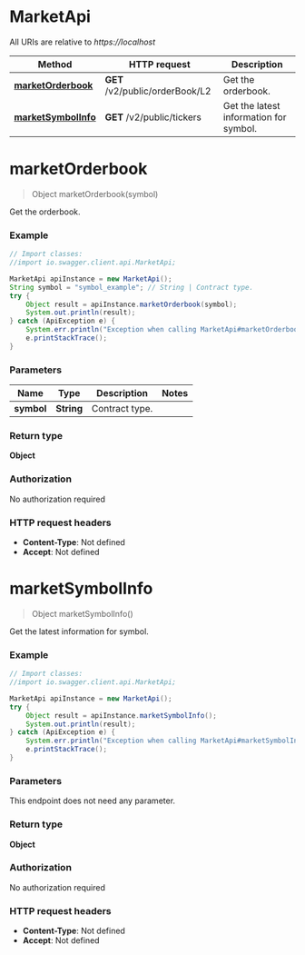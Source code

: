 # MarketApi

All URIs are relative to *https://localhost*

Method | HTTP request | Description
------------- | ------------- | -------------
[**marketOrderbook**](MarketApi.md#marketOrderbook) | **GET** /v2/public/orderBook/L2 | Get the orderbook.
[**marketSymbolInfo**](MarketApi.md#marketSymbolInfo) | **GET** /v2/public/tickers | Get the latest information for symbol.


<a name="marketOrderbook"></a>
# **marketOrderbook**
> Object marketOrderbook(symbol)

Get the orderbook.

### Example
```java
// Import classes:
//import io.swagger.client.api.MarketApi;

MarketApi apiInstance = new MarketApi();
String symbol = "symbol_example"; // String | Contract type.
try {
    Object result = apiInstance.marketOrderbook(symbol);
    System.out.println(result);
} catch (ApiException e) {
    System.err.println("Exception when calling MarketApi#marketOrderbook");
    e.printStackTrace();
}
```

### Parameters

Name | Type | Description  | Notes
------------- | ------------- | ------------- | -------------
 **symbol** | **String**| Contract type. |

### Return type

**Object**

### Authorization

No authorization required

### HTTP request headers

 - **Content-Type**: Not defined
 - **Accept**: Not defined

<a name="marketSymbolInfo"></a>
# **marketSymbolInfo**
> Object marketSymbolInfo()

Get the latest information for symbol.

### Example
```java
// Import classes:
//import io.swagger.client.api.MarketApi;

MarketApi apiInstance = new MarketApi();
try {
    Object result = apiInstance.marketSymbolInfo();
    System.out.println(result);
} catch (ApiException e) {
    System.err.println("Exception when calling MarketApi#marketSymbolInfo");
    e.printStackTrace();
}
```

### Parameters
This endpoint does not need any parameter.

### Return type

**Object**

### Authorization

No authorization required

### HTTP request headers

 - **Content-Type**: Not defined
 - **Accept**: Not defined

